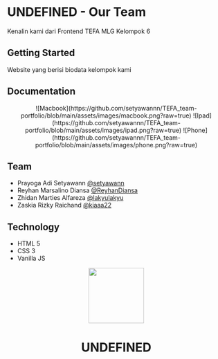 # UNDEFINED - Our Team
Kenalin kami dari Frontend TEFA MLG Kelompok 6
## Getting Started
Website yang berisi biodata kelompok kami


## Documentation

<p align="center" width="80%">
![Macbook](https://github.com/setyawannn/TEFA_team-portfolio/blob/main/assets/images/macbook.png?raw=true)
![Ipad](https://github.com/setyawannn/TEFA_team-portfolio/blob/main/assets/images/ipad.png?raw=true)
![Phone](https://github.com/setyawannn/TEFA_team-portfolio/blob/main/assets/images/phone.png?raw=true)
</p>

## Team

- Prayoga Adi Setyawann [@setyawann](https://www.github.com/setyawannn)
- Reyhan Marsalino Diansa [@ReyhanDiansa](https://www.github.com/ReyhanDiansa)
- Zhidan Marties Alfareza [@lakyulakyu](https://www.github.com/lakyulakyu)
- Zaskia Rizky Raichand [@kiaaa22](https://www.github.com/kiaaa22)


## Technology
- HTML 5
- CSS 3
- Vanilla JS

<p align="center">
    <picture>
      <source media="(prefers-color-scheme: white)" srcset="https://github.com/setyawannn/TEFA_team-portfolio/blob/main/assets/images/logo-icon.png?raw=true">
      <img src="https://github.com/setyawannn/TEFA_team-portfolio/blob/main/assets/images/logo-icon.png?raw=true" height="128">
    </picture>
    <h1 align="center" ">UNDEFINED</h1>
</p>